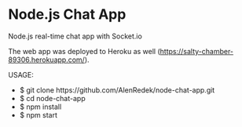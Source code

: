 # Node.js Chat App
Node.js real-time chat app with Socket.io

The web app was deployed to Heroku as well (https://salty-chamber-89306.herokuapp.com/).

USAGE:
<ul>
<li>$ git clone https://github.com/AlenRedek/node-chat-app.git</li>
<li>$ cd node-chat-app</li>
<li>$ npm install</li>
<li>$ npm start</li>
</ul>
